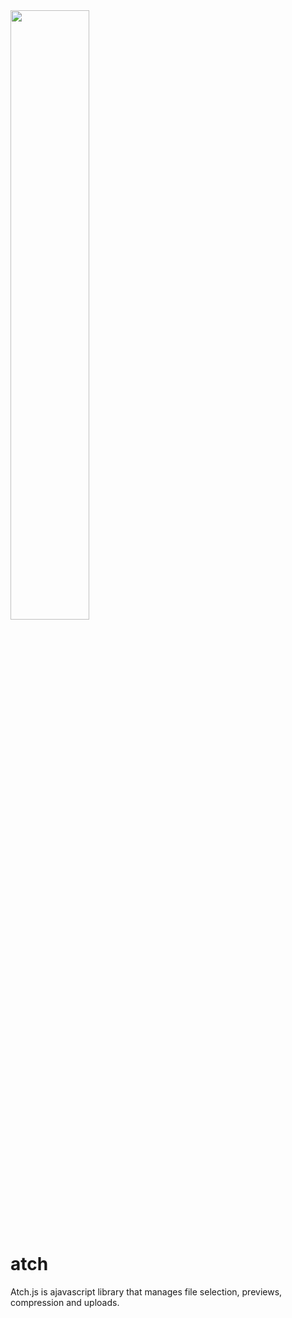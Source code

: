 <img src="https://leighbennett.com.au/atch/images/atch_logo.svg" style="width:50%;">

# atch
Atch.js is ajavascript library that manages file selection, previews, compression and uploads.


